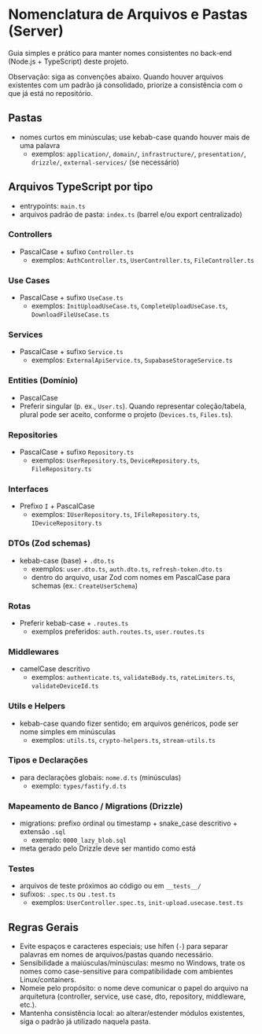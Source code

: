 # Nomenclatura de Arquivos e Pastas (Server)

Guia simples e prático para manter nomes consistentes no back-end (Node.js + TypeScript) deste projeto.

Observação: siga as convenções abaixo. Quando houver arquivos existentes com um padrão já consolidado, priorize a consistência com o que já está no repositório.

## Pastas

- nomes curtos em minúsculas; use kebab-case quando houver mais de uma palavra
  - exemplos: `application/`, `domain/`, `infrastructure/`, `presentation/`, `drizzle/`, `external-services/` (se necessário)

## Arquivos TypeScript por tipo

- entrypoints: `main.ts`
- arquivos padrão de pasta: `index.ts` (barrel e/ou export centralizado)

### Controllers

- PascalCase + sufixo `Controller.ts`
  - exemplos: `AuthController.ts`, `UserController.ts`, `FileController.ts`

### Use Cases

- PascalCase + sufixo `UseCase.ts`
  - exemplos: `InitUploadUseCase.ts`, `CompleteUploadUseCase.ts`, `DownloadFileUseCase.ts`

### Services

- PascalCase + sufixo `Service.ts`
  - exemplos: `ExternalApiService.ts`, `SupabaseStorageService.ts`

### Entities (Domínio)

- PascalCase
- Preferir singular (p. ex., `User.ts`). Quando representar coleção/tabela, plural pode ser aceito, conforme o projeto (`Devices.ts`, `Files.ts`).

### Repositories

- PascalCase + sufixo `Repository.ts`
  - exemplos: `UserRepository.ts`, `DeviceRepository.ts`, `FileRepository.ts`

### Interfaces

- Prefixo `I` + PascalCase
  - exemplos: `IUserRepository.ts`, `IFileRepository.ts`, `IDeviceRepository.ts`

### DTOs (Zod schemas)

- kebab-case (base) + `.dto.ts`
  - exemplos: `user.dto.ts`, `auth.dto.ts`, `refresh-token.dto.ts`
  - dentro do arquivo, usar Zod com nomes em PascalCase para schemas (ex.: `CreateUserSchema`)

### Rotas

- Preferir kebab-case + `.routes.ts`
  - exemplos preferidos: `auth.routes.ts`, `user.routes.ts`

### Middlewares

- camelCase descritivo
  - exemplos: `authenticate.ts`, `validateBody.ts`, `rateLimiters.ts`, `validateDeviceId.ts`

### Utils e Helpers

- kebab-case quando fizer sentido; em arquivos genéricos, pode ser nome simples em minúsculas
  - exemplos: `utils.ts`, `crypto-helpers.ts`, `stream-utils.ts`

### Tipos e Declarações

- para declarações globais: `nome.d.ts` (minúsculas)
  - exemplo: `types/fastify.d.ts`

### Mapeamento de Banco / Migrations (Drizzle)

- migrations: prefixo ordinal ou timestamp + snake_case descritivo + extensão `.sql`
  - exemplo: `0000_lazy_blob.sql`
- meta gerado pelo Drizzle deve ser mantido como está

### Testes

- arquivos de teste próximos ao código ou em `__tests__/`
- sufixos: `.spec.ts` ou `.test.ts`
  - exemplos: `UserController.spec.ts`, `init-upload.usecase.test.ts`

## Regras Gerais

- Evite espaços e caracteres especiais; use hífen (`-`) para separar palavras em nomes de arquivos/pastas quando necessário.
- Sensibilidade a maiúsculas/minúsculas: mesmo no Windows, trate os nomes como case-sensitive para compatibilidade com ambientes Linux/containers.
- Nomeie pelo propósito: o nome deve comunicar o papel do arquivo na arquitetura (controller, service, use case, dto, repository, middleware, etc.).
- Mantenha consistência local: ao alterar/estender módulos existentes, siga o padrão já utilizado naquela pasta.
